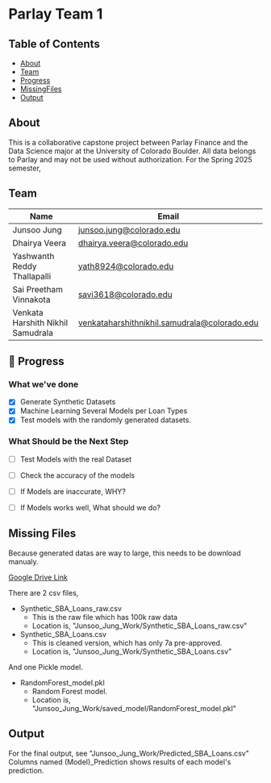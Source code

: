 # Parlay Team 1

## Table of Contents

- [About](#-about)
- [Team](#-team)
- [Progress](#-progress)
- [MissingFiles](#-missingfiles)
- [Output](#-output)


  
## About

This is a collaborative capstone project between Parlay Finance and the Data Science major at the University of Colorado Boulder. All data belongs to Parlay and may not be used without authorization.
For the Spring 2025 semester, 





## Team

| Name                                  | Email                                      |
|---------------------------------------|--------------------------------------------|
| Junsoo Jung                           | junsoo.jung@colorado.edu                   |
| Dhairya Veera                         | dhairya.veera@colorado.edu                 |
| Yashwanth Reddy Thallapalli           | yath8924@colorado.edu                      |
| Sai Preetham Vinnakota                | savi3618@colorado.edu                      |
| Venkata Harshith Nikhil Samudrala     | venkataharshithnikhil.samudrala@colorado.edu |




## 🚀 Progress

### What we've done 
- [x] Generate Synthetic Datasets
- [x] Machine Learning Several Models per Loan Types
- [x] Test models with the randomly generated datasets.

### What Should be the Next Step
- [ ] Test Models with the real Dataset
- [ ] Check the accuracy of the models
- [ ] If Models are inaccurate, WHY?
- [ ] If Models works well, What should we do?




## Missing Files
Because generated datas are way to large, this needs to be download manualy. 

[Google Drive Link](https://drive.google.com/drive/folders/1vMSg__xCttENbtfuT4msyWSCoJucCyKO?usp=sharing)

There are 2 csv files, 
- Synthetic_SBA_Loans_raw.csv
  - This is the raw file which has 100k raw data
  - Location is, "Junsoo_Jung_Work/Synthetic_SBA_Loans_raw.csv"
- Synthetic_SBA_Loans.csv
  - This is cleaned version, which has only 7a pre-approved.
  - Location is, "Junsoo_Jung_Work/Synthetic_SBA_Loans.csv"

And one Pickle model.
- RandomForest_model.pkl
  - Random Forest model.
  - Location is, "Junsoo_Jung_Work/saved_model/RandomForest_model.pkl"



## Output

For the final output, see "Junsoo_Jung_Work/Predicted_SBA_Loans.csv"
Columns named (Model)_Prediction shows results of each model's prediction.

